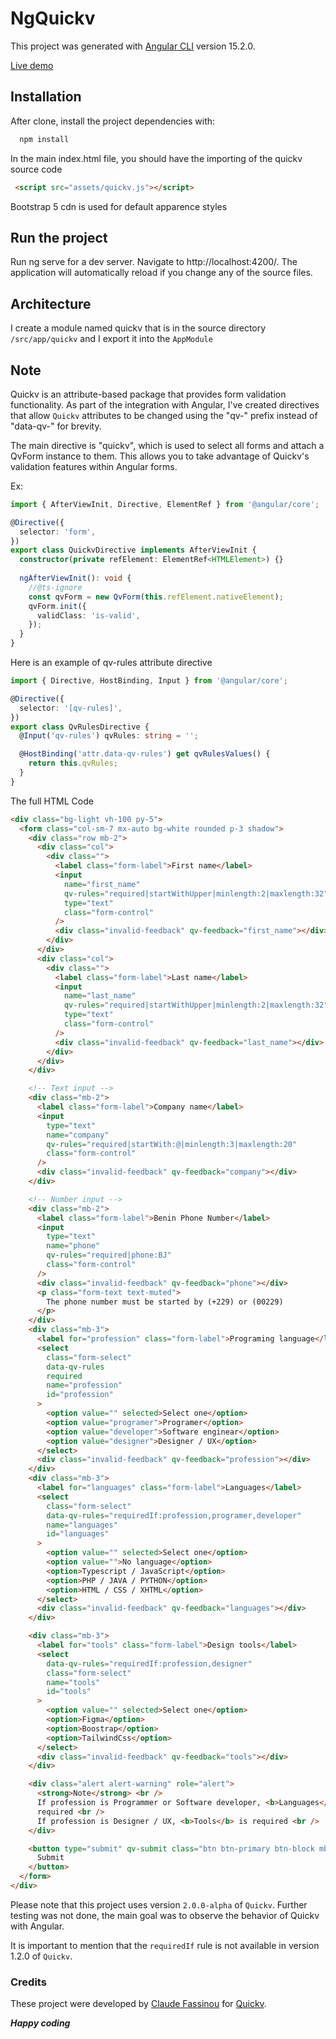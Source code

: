 # NgQuickv

This project was generated with [Angular CLI](https://github.com/angular/angular-cli) version 15.2.0.

[Live demo](https://angulat-quickv.vercel.app/)

## Installation
After clone, install the project dependencies with:
```bash
  npm install
```
In the main index.html file, you should have the importing of the quickv source code
```html
 <script src="assets/quickv.js"></script>
```

Bootstrap 5 cdn is used for default apparence styles
## Run the project
Run ng serve for a dev server. Navigate to http://localhost:4200/. The application will automatically reload if you change any of the source files.

## Architecture
I create a module named quickv that is in the source directory `/src/app/quickv` and I export it into the  `AppModule`

## Note
Quickv is an attribute-based package that provides form validation functionality. As part of the integration with Angular, I've created directives that allow `Quickv` attributes to be changed using the "qv-" prefix instead of "data-qv-" for brevity.

The main directive is "quickv", which is used to select all forms and attach a QvForm instance to them. This allows you to take advantage of Quickv's validation features within Angular forms.

Ex:
```ts
import { AfterViewInit, Directive, ElementRef } from '@angular/core';

@Directive({
  selector: 'form',
})
export class QuickvDirective implements AfterViewInit {
  constructor(private refElement: ElementRef<HTMLElement>) {}
  
  ngAfterViewInit(): void {
    //@ts-ignore
    const qvForm = new QvForm(this.refElement.nativeElement);
    qvForm.init({
      validClass: 'is-valid',
    });
  }
}
```

Here is an example of qv-rules attribute directive
```ts
import { Directive, HostBinding, Input } from '@angular/core';

@Directive({
  selector: '[qv-rules]',
})
export class QvRulesDirective {
  @Input('qv-rules') qvRules: string = '';

  @HostBinding('attr.data-qv-rules') get qvRulesValues() {
    return this.qvRules;
  }
}
```

The full HTML Code

```html
<div class="bg-light vh-100 py-5">
  <form class="col-sm-7 mx-auto bg-white rounded p-3 shadow">
    <div class="row mb-2">
      <div class="col">
        <div class="">
          <label class="form-label">First name</label>
          <input
            name="first_name"
            qv-rules="required|startWithUpper|minlength:2|maxlength:32"
            type="text"
            class="form-control"
          />
          <div class="invalid-feedback" qv-feedback="first_name"></div>
        </div>
      </div>
      <div class="col">
        <div class="">
          <label class="form-label">Last name</label>
          <input
            name="last_name"
            qv-rules="required|startWithUpper|minlength:2|maxlength:32"
            type="text"
            class="form-control"
          />
          <div class="invalid-feedback" qv-feedback="last_name"></div>
        </div>
      </div>
    </div>

    <!-- Text input -->
    <div class="mb-2">
      <label class="form-label">Company name</label>
      <input
        type="text"
        name="company"
        qv-rules="required|startWith:@|minlength:3|maxlength:20"
        class="form-control"
      />
      <div class="invalid-feedback" qv-feedback="company"></div>
    </div>

    <!-- Number input -->
    <div class="mb-2">
      <label class="form-label">Benin Phone Number</label>
      <input
        type="text"
        name="phone"
        qv-rules="required|phone:BJ"
        class="form-control"
      />
      <div class="invalid-feedback" qv-feedback="phone"></div>
      <p class="form-text text-muted">
        The phone number must be started by (+229) or (00229)
      </p>
    </div>
    <div class="mb-3">
      <label for="profession" class="form-label">Programing language</label>
      <select
        class="form-select"
        data-qv-rules
        required
        name="profession"
        id="profession"
      >
        <option value="" selected>Select one</option>
        <option value="programer">Programer</option>
        <option value="developer">Software enginear</option>
        <option value="designer">Designer / UX</option>
      </select>
      <div class="invalid-feedback" qv-feedback="profession"></div>
    </div>
    <div class="mb-3">
      <label for="languages" class="form-label">Languages</label>
      <select
        class="form-select"
        data-qv-rules="requiredIf:profession,programer,developer"
        name="languages"
        id="languages"
      >
        <option value="" selected>Select one</option>
        <option value="">No language</option>
        <option>Typescript / JavaScript</option>
        <option>PHP / JAVA / PYTHON</option>
        <option>HTML / CSS / XHTML</option>
      </select>
      <div class="invalid-feedback" qv-feedback="languages"></div>
    </div>

    <div class="mb-3">
      <label for="tools" class="form-label">Design tools</label>
      <select
        data-qv-rules="requiredIf:profession,designer"
        class="form-select"
        name="tools"
        id="tools"
      >
        <option value="" selected>Select one</option>
        <option>Figma</option>
        <option>Boostrap</option>
        <option>TailwindCss</option>
      </select>
      <div class="invalid-feedback" qv-feedback="tools"></div>
    </div>

    <div class="alert alert-warning" role="alert">
      <strong>Note</strong> <br />
      If profession is Programmer or Software developer, <b>Languages</b> is
      required <br />
      If profession is Designer / UX, <b>Tools</b> is required <br />
    </div>

    <button type="submit" qv-submit class="btn btn-primary btn-block mb-2">
      Submit
    </button>
  </form>
</div>
```
Please note that this project uses version `2.0.0-alpha` of `Quickv`. Further testing was not done, the main goal was to observe the behavior of Quickv with Angular.

It is important to mention that the `requiredIf` rule is not available in version 1.2.0 of `Quickv`.

### Credits

These project were developed by [Claude Fassinou](https://github.com/Claudye) for [Quickv](https://github.com/quick-v).

**_Happy coding_**
